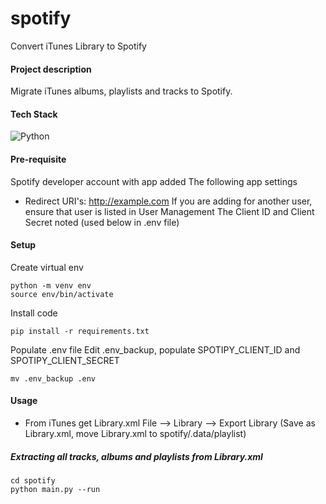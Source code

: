 # spotify
Convert iTunes Library to Spotify

#### Project description
Migrate iTunes albums, playlists and tracks to Spotify. 

#### Tech Stack
![Python](https://img.shields.io/badge/python-3670A0?style=for-the-badge&logo=python&logoColor=ffdd54)

#### Pre-requisite
Spotify developer account with app added
The following app settings
 - Redirect URI's: http://example.com
If you are adding for another user, ensure that user is listed in User Management
The Client ID and Client Secret noted (used below in .env file)

#### Setup
Create virtual env 
```
python -m venv env
source env/bin/activate
```

Install code
```commandline
pip install -r requirements.txt
```

Populate .env file
Edit .env_backup, populate SPOTIPY_CLIENT_ID and SPOTIPY_CLIENT_SECRET

```commandline
mv .env_backup .env
```

#### Usage
 - From iTunes get Library.xml
   File --> Library --> Export Library
   (Save as Library.xml, move Library.xml to spotify/.data/playlist)

##### Extracting all tracks, albums and playlists from Library.xml
```commandline
cd spotify
python main.py --run
```
